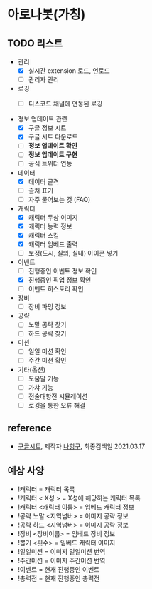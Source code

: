 # 아로나봇(가칭)

## TODO 리스트
- 관리
  - [x] 실시간 extension 로드, 언로드
  - [ ] 관리자 관리

- 로깅
  - [ ] 디스코드 채널에 연동된 로깅 
  

- 정보 업데이트 관련 
  - [x] 구글 정보 시트
  - [x] 구글 시트 다운로드
  - [ ] **정보 업데이트 확인** 
  - [ ] **정보 업데이트 구현** 
  - [ ] 공식 트위터 연동 

- 데이터
  - [x] 데이터 골격 
  - [ ] 출처 표기
  - [ ] 자주 물어보는 것 (FAQ) 

- 캐릭터
  - [x] 캐릭터 두상 이미지 
  - [x] 캐릭터 능력 정보
  - [x] 캐릭터 스킬 
  - [x] 캐릭터 임베드 출력 
  - [ ] 보정(도시, 실외, 실내) 아이콘 넣기

- 이벤트
  - [ ] 진행중인 이벤트 정보 확인 
  - [x] 진행중인 픽업 정보 확인
  - [ ] 이벤트 히스토리 확인 

- 장비
  - [ ] 장비 파밍 정보 

- 공략
  - [ ] 노말 공략 찾기 
  - [ ] 하드 공략 찾기 

- 미션
  - [ ] 일일 미션 확인 
  - [ ] 주간 미션 확인 

- 기타(옵션)
  - [ ] 도움말 기능
  - [ ] 가챠 기능 
  - [ ] 전술대항전 시뮬레이션 
  - [ ] 로깅을 통한 오류 해결

## reference
- [구글시트](https://docs.google.com/spreadsheets/d/e/2PACX-1vQ4u7GUMO52fMRY1Ndcjvo3MSRiG4FoAYfHzdKLQvVoMAm4wdCnTj-QGLMH2ypE-FRqXaQQLEBUHx4X/pubhtml#), 제작자 [나힝구](https://www.twitch.tv/hinguo8o), 최종검색일 2021.03.17

## 예상 사양  
- !캐릭터 = 캐릭터 목록
- !캐릭터 < X성 > = X성에 해당하는 캐릭터 목록
- !캐릭터 <캐릭터 이름>  = 임베드 캐릭터 정보
- !공략 노말 <지역넘버> = 이미지 공략 정보
- !공략 하드 <지역넘버> = 이미지 공략 정보
- !장비 <장비이름> = 임베드 장비 정보
- !뽑기 <횟수> = 임베드 캐릭터 이미지
- !일일미션 = 이미지 일일미션 번역
- !주간미션 = 이미지 주간미션 번역
- !이벤트 = 현재 진행중인 이벤트
- !총력전 = 현재 진행중인 총력전